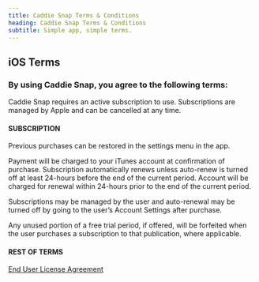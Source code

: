 ```yaml
---
title: Caddie Snap Terms & Conditions
heading: Caddie Snap Terms & Conditions
subtitle: Simple app, simple terms.
---
```


<section>
	<div class="container">
		<h2>iOS Terms</h2>
		<h3>By using Caddie Snap, you agree to the following terms:</h3>
		<p>Caddie Snap requires an active subscription to use. Subscriptions are managed by Apple and can be cancelled at any time.</p>
		<h4>SUBSCRIPTION</h4>
		<p>Previous purchases can be restored in the settings menu in the app.</p>
		<p>Payment will be charged to your iTunes account at confirmation of purchase. Subscription automatically renews unless auto-renew is turned off at least 24-hours before the end of the current period. Account will be charged for renewal within 24-hours prior to the end of the current period.</p>
		<p>Subscriptions may be managed by the user and auto-renewal may be turned off by going to the user’s Account Settings after purchase.</p>
		<p>Any unused portion of a free trial period, if offered, will be forfeited when the user purchases a subscription to that publication, where applicable.</p>
		<h4>REST OF TERMS</h4>
		<a href="http://www.apple.com/legal/itunes/appstore/dev/stdeula" target="_blank">End User License Agreement</a>
	</div>
</section>
